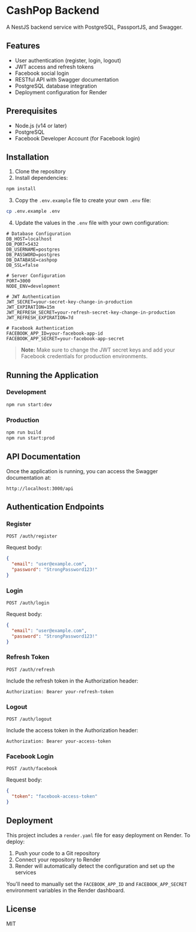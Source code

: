 # CashPop Backend

A NestJS backend service with PostgreSQL, PassportJS, and Swagger.

## Features

- User authentication (register, login, logout)
- JWT access and refresh tokens
- Facebook social login
- RESTful API with Swagger documentation
- PostgreSQL database integration
- Deployment configuration for Render

## Prerequisites

- Node.js (v14 or later)
- PostgreSQL
- Facebook Developer Account (for Facebook login)

## Installation

1. Clone the repository
2. Install dependencies:

```bash
npm install
```

3. Copy the `.env.example` file to create your own `.env` file:

```bash
cp .env.example .env
```

4. Update the values in the `.env` file with your own configuration:

```
# Database Configuration
DB_HOST=localhost
DB_PORT=5432
DB_USERNAME=postgres
DB_PASSWORD=postgres
DB_DATABASE=cashpop
DB_SSL=false

# Server Configuration
PORT=3000
NODE_ENV=development

# JWT Authentication
JWT_SECRET=your-secret-key-change-in-production
JWT_EXPIRATION=15m
JWT_REFRESH_SECRET=your-refresh-secret-key-change-in-production
JWT_REFRESH_EXPIRATION=7d

# Facebook Authentication
FACEBOOK_APP_ID=your-facebook-app-id
FACEBOOK_APP_SECRET=your-facebook-app-secret
```

> **Note:** Make sure to change the JWT secret keys and add your Facebook credentials for production environments.

## Running the Application

### Development

```bash
npm run start:dev
```

### Production

```bash
npm run build
npm run start:prod
```

## API Documentation

Once the application is running, you can access the Swagger documentation at:

```
http://localhost:3000/api
```

## Authentication Endpoints

### Register

```
POST /auth/register
```

Request body:
```json
{
  "email": "user@example.com",
  "password": "StrongPassword123!"
}
```

### Login

```
POST /auth/login
```

Request body:
```json
{
  "email": "user@example.com",
  "password": "StrongPassword123!"
}
```

### Refresh Token

```
POST /auth/refresh
```

Include the refresh token in the Authorization header:
```
Authorization: Bearer your-refresh-token
```

### Logout

```
POST /auth/logout
```

Include the access token in the Authorization header:
```
Authorization: Bearer your-access-token
```

### Facebook Login

```
POST /auth/facebook
```

Request body:
```json
{
  "token": "facebook-access-token"
}
```

## Deployment

This project includes a `render.yaml` file for easy deployment on Render. To deploy:

1. Push your code to a Git repository
2. Connect your repository to Render
3. Render will automatically detect the configuration and set up the services

You'll need to manually set the `FACEBOOK_APP_ID` and `FACEBOOK_APP_SECRET` environment variables in the Render dashboard.

## License

MIT
